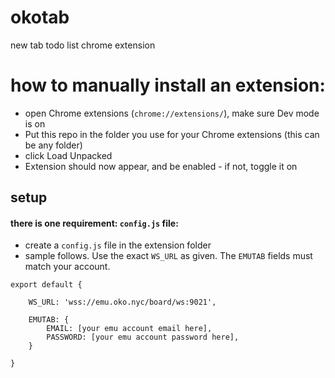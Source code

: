 # okotab
new tab todo list chrome extension

# how to manually install an extension:
- open Chrome extensions (`chrome://extensions/`), make sure Dev mode is on
- Put this repo in the folder you use for your Chrome extensions (this can be any folder)
- click Load Unpacked
- Extension should now appear, and be enabled - if not, toggle it on

## setup

#### there is one requirement: `config.js` file:
- create a `config.js` file in the extension folder
- sample follows.  Use the exact `WS_URL` as given.  The `EMUTAB` fields must match your account.
```
export default {

	WS_URL: 'wss://emu.oko.nyc/board/ws:9021',

	EMUTAB: {
		EMAIL: [your emu account email here],
		PASSWORD: [your emu account password here],
	}

}

```
